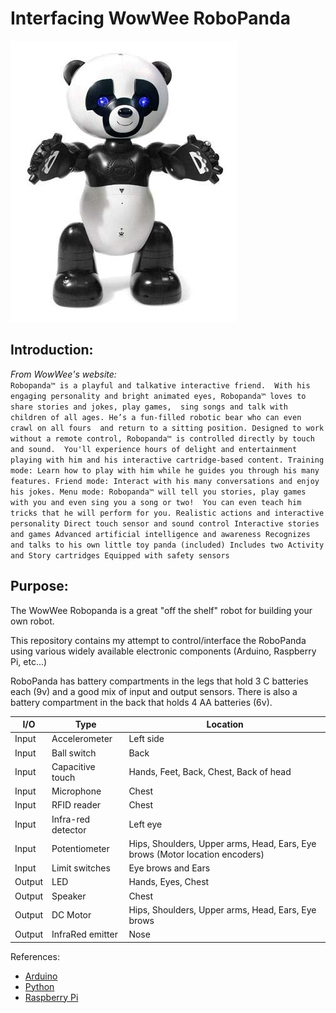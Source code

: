# Interfacing WowWee RoboPanda

<a href="http://www.wowwee.com/en/products/toys/robots/robotics/robocreatures/robopanda">
  <img src="RoboPanda.jpg" />
</a>

## Introduction: 

*From WowWee's website:*  
    `Robopanda™ is a playful and talkative interactive friend. 
    With his engaging personality and bright animated eyes, Robopanda™ loves to share stories and jokes, play games, 
    sing songs and talk with children of all ages. He’s a fun-filled robotic bear who can even crawl on all fours 
    and return to a sitting position.
    Designed to work without a remote control, Robopanda™ is controlled directly by touch and sound. 
    You'll experience hours of delight and entertainment playing with him and his interactive cartridge-based content.
    Training mode: Learn how to play with him while he guides you through his many features.
    Friend mode: Interact with his many conversations and enjoy his jokes.
    Menu mode: Robopanda™ will tell you stories, play games with you and even sing you a song or two! 
    You can even teach him tricks that he will perform for you.
    Realistic actions and interactive personality
    Direct touch sensor and sound control
    Interactive stories and games
    Advanced artificial intelligence and awareness
    Recognizes and talks to his own little toy panda (included)
    Includes two Activity and Story cartridges
    Equipped with safety sensors`

## Purpose:

The WowWee Robopanda is a great "off the shelf" robot for building your own robot.

This repository contains my attempt to control/interface the RoboPanda using various widely available electronic components (Arduino, Raspberry Pi, etc...)
    
RoboPanda has battery compartments in the legs that hold 3 C batteries each (9v) and a good mix of input and output sensors.  There is also a battery compartment in the back that holds 4 AA batteries (6v).

| I/O | Type | Location |
|-------|-----------------------|-----------|
| Input | Accelerometer         | Left side |
| Input | Ball switch           | Back |
| Input | Capacitive touch      | Hands, Feet, Back, Chest, Back of head |
| Input | Microphone            | Chest |
| Input | RFID reader           | Chest |
| Input | Infra-red detector    | Left eye |
| Input | Potentiometer         | Hips, Shoulders, Upper arms, Head, Ears, Eye brows (Motor location encoders) |
| Input | Limit switches        | Eye brows and Ears |
| Output | LED                  | Hands, Eyes, Chest |
| Output | Speaker              | Chest |
| Output | DC Motor             | Hips, Shoulders, Upper arms, Head, Ears, Eye brows |
| Output | InfraRed emitter     | Nose |

      
References:
<ul>
  <li>
    <a href="http://arduino.cc">Arduino</a>
  </li>
  <li>    
    <a href="http://python.org/">Python</a>
  </li>
  <li>    
    <a href="http://www.raspberrypi.org/">Raspberry Pi</a>
  </li>
</ul>

<!--
Resources:
<ul>
  <li>
    <a href="http://www.robocommunity.com/article/12977/RoboPanda-Disassembled---A-Look-Inside-This-Friendly-Robotic-Bear/?textpage=11">RoboPanda-Disassembled</a> - A Look Inside This Friendly Robotic Bear
  </li>
  <li>
    <a href="http://www.robocommunity.com/">RoboCommunity</a> - The Premier WowWee Robot Community
  </li>
<ul>
-->
